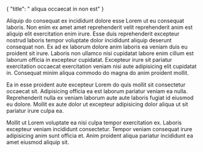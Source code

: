 {
  "title": " aliqua occaecat in non est"
}

Aliquip do consequat ex incididunt dolore esse Lorem ut eu consequat laboris. Non enim ex amet amet reprehenderit velit reprehenderit anim est aliquip elit exercitation enim irure. Esse duis reprehenderit excepteur nostrud laboris tempor voluptate dolor incididunt aliquip deserunt consequat non. Ex ad ex laborum dolore anim laboris ea veniam duis eu proident sit irure. Laboris non ullamco nisi cupidatat labore enim cillum est laborum officia in excepteur cupidatat. Excepteur irure sit pariatur exercitation occaecat exercitation veniam nisi aute adipisicing elit cupidatat in. Consequat minim aliqua commodo do magna do anim proident mollit.

Ea in esse proident aute excepteur Lorem do quis mollit sit consectetur occaecat sit. Adipisicing officia ea est laborum pariatur veniam ea nulla. Reprehenderit nulla ex veniam laborum aute aute laboris fugiat id eiusmod eu dolore. Mollit ex aute dolor ut excepteur adipisicing dolor aliqua ut sit pariatur irure culpa ea.

Mollit ut Lorem voluptate ea nisi culpa tempor exercitation ex. Laboris excepteur veniam incididunt consectetur. Tempor veniam consequat irure adipisicing anim sunt officia et. Anim proident aliqua pariatur incididunt ea amet eiusmod aliquip sit.